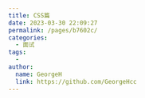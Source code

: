 ```yaml
---
title: CSS篇
date: 2023-03-30 22:09:27
permalink: /pages/b7602c/
categories:
  - 面试
tags:
  - 
author: 
  name: GeorgeH
  link: https://github.com/GeorgeHcc
---
```

